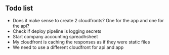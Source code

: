 ## Todo list

- Does it make sense to create 2 cloudfronts? One for the app and one for the api?
- Check if deploy pipeline is logging secrets
- Start company accounting spreadhsheet
- My cloudfront is caching the responses as if they were static files
- We need to use a different cloudfront for api and app
